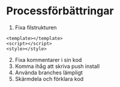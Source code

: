 # Processförbättringar

1. Fixa filstrukturen
```vue
<template></template>
<script></script>
<style></style>
```
2. Fixa kommentarer i sin kod
3. Komma ihåg att skriva push install
4. Använda branches lämpligt
5. Skärmdela och förklara kod

